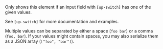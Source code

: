 Only shows this element if an input field with `[up-switch]` has one of the given values.

See `[up-switch]` for more documentation and examples.

Multiple values can be separated by either a space (`foo bar`) or a comma (`foo, bar`).
If your values might contain spaces, you may also serialize them as a JSON array (`["foo", "bar"]`).
